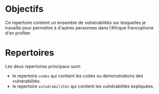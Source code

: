 # Objectifs
Ce repertoire contient un ensemble de vulnérabilités sur lesquelles je travaille pour permettre à d'autres personnes dans l'Afrique francophone d'en profiter.

# Repertoires
Les deux repertoires principaux sont:
- le repertoire `codes` qui contient les codes ou demonstrations des vulnérabilités.
- le repertoire `vulnérabilités` qui contient les vulnérabilités expliquées.